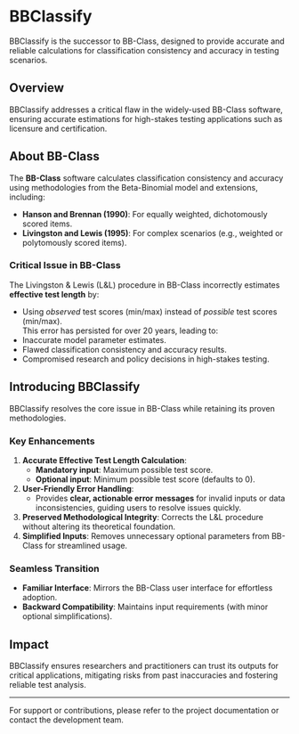 # BBClassify

BBClassify is the successor to BB-Class, designed to provide accurate and reliable calculations for classification consistency and accuracy in testing scenarios.

## Overview

BBClassify addresses a critical flaw in the widely-used BB-Class software, ensuring accurate estimations for high-stakes testing applications such as licensure and certification.

## About BB-Class

The **BB-Class** software calculates classification consistency and accuracy using methodologies from the Beta-Binomial model and extensions, including:
- **Hanson and Brennan (1990)**: For equally weighted, dichotomously scored items.
- **Livingston and Lewis (1995)**: For complex scenarios (e.g., weighted or polytomously scored items).

### Critical Issue in BB-Class
The Livingston & Lewis (L&L) procedure in BB-Class incorrectly estimates **effective test length** by:
- Using *observed* test scores (min/max) instead of *possible* test scores (min/max).  
This error has persisted for over 20 years, leading to:
- Inaccurate model parameter estimates.
- Flawed classification consistency and accuracy results.
- Compromised research and policy decisions in high-stakes testing.

## Introducing BBClassify

BBClassify resolves the core issue in BB-Class while retaining its proven methodologies.

### Key Enhancements
1. **Accurate Effective Test Length Calculation**:  
   - **Mandatory input**: Maximum possible test score.  
   - **Optional input**: Minimum possible test score (defaults to 0).  
2. **User-Friendly Error Handling**:  
   - Provides **clear, actionable error messages** for invalid inputs or data inconsistencies, guiding users to resolve issues quickly.  
3. **Preserved Methodological Integrity**: Corrects the L&L procedure without altering its theoretical foundation.  
4. **Simplified Inputs**: Removes unnecessary optional parameters from BB-Class for streamlined usage.

### Seamless Transition
- **Familiar Interface**: Mirrors the BB-Class user interface for effortless adoption.  
- **Backward Compatibility**: Maintains input requirements (with minor optional simplifications).  

## Impact
BBClassify ensures researchers and practitioners can trust its outputs for critical applications, mitigating risks from past inaccuracies and fostering reliable test analysis.

---

For support or contributions, please refer to the project documentation or contact the development team.
